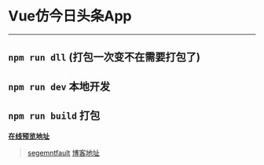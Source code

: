 # Vue仿今日头条App

---

## `npm run dll` (打包一次变不在需要打包了)
## `npm run dev` 本地开发
## `npm run build` 打包

**[在线预览地址]()**

> [segemntfault]()
> [博客地址]()